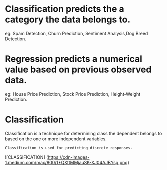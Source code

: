 # Classification predicts the a category the data belongs to.
eg: Spam Detection, Churn Prediction, Sentiment Analysis,Dog Breed Detection.

# Regression predicts a numerical value based on previous observed data.
eg: House Price Prediction, Stock Price Prediction, Height-Weight Prediction.

# Classification
Classification is a technique for determining class the dependent belongs to based on the one or more independent variables.
                    
    Classification is used for predicting discrete responses.
 ![CLASSIFICATION] (https://cdn-images-1.medium.com/max/800/1*QXttMMjauSK-XJ04AJBYsg.png)



